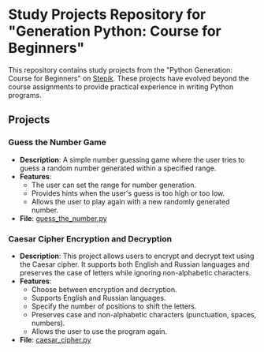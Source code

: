 # Study Projects Repository for "Generation Python: Course for Beginners"

This repository contains study projects from the "Python Generation: Course for Beginners" on [Stepik](https://stepik.org/course/58852/). These projects have evolved beyond the course assignments to provide practical experience in writing Python programs.


## Projects

### Guess the Number Game

- **Description**: A simple number guessing game where the user tries to guess a random number generated within a specified range.
- **Features**:
  - The user can set the range for number generation.
  - Provides hints when the user's guess is too high or too low.
  - Allows the user to play again with a new randomly generated number.
- **File**: [guess_the_number.py](guess_the_number.py)

### Caesar Cipher Encryption and Decryption

- **Description**: This project allows users to encrypt and decrypt text using the Caesar cipher. It supports both English and Russian languages and preserves the case of letters while ignoring non-alphabetic characters.
- **Features**:
  - Choose between encryption and decryption.
  - Supports English and Russian languages.
  - Specify the number of positions to shift the letters.
  - Preserves case and non-alphabetic characters (punctuation, spaces, numbers).
  - Allows the user to use the program again.
- **File**: [caesar_cipher.py](caesar_cipher.py)

